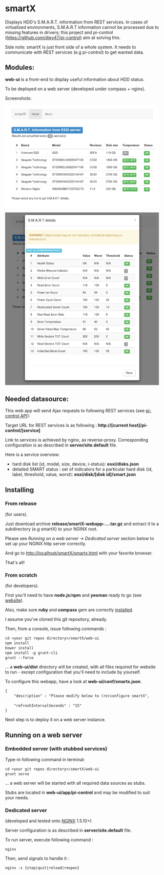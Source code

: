 smartX
======

Displays HDD's S.M.A.R.T. information from REST services.
In cases of virtualized environments, S.M.A.R.T information cannot be processed due to missing features in drivers; this project and pi-control (https://github.com/djey47/pi-control) aim at solving this.

Side note: smartX is just front side of a whole system. It needs to communicate with REST services (e.g pi-control) to get wanted data.

Modules:
--------
**web-ui** is a front-end to display useful information about HDD status.

To be deployed on a web server (developed under compass + nginx).

Screenshots: 

![Disk list](https://github.com/djey47/smartX/blob/master/web-ui/screens/disk_list.png)

![Smart Info](https://github.com/djey47/smartX/blob/master/web-ui/screens/smart_info.png)


Needed datasource:
------------------
This web app will send Ajax requests to following REST services (see [pi-control API](https://github.com/djey47/pi-control/wiki/API-reference)):

Target URL for REST services is as following : 
**http://[current host]/pi-control/[service]**

Link to services is achieved by nginx, as reverse-proxy. Corresponding configuration is as described in **server/site.default** file.   

Here is a service overview:

- hard disk list (id, model, size, device, i-status): **esxi/disks.json**
- detailed SMART status : set of indicators for a particular hard disk (id, label, threshold, value, worst): **esxi/disk/[disk id]/smart.json**


Installing
----------

### From release

(for users).

Just download archive **release/smartX-webapp-....tar.gz** and extract it to a subdirectory (e.g smartX) to your NGINX root.

Please see *Running on a web server -> Dedicated server* section below to set up your NGINX http server correctly.
 
And go to [http://localhost/smartX/smartx.html]() with your favorite browser.

That's all!

### From scratch

(for developers).

First you'll need to have **node.js**/**npm** and **yeoman** ready to go (see [website](http://yeoman.io)).

Also, make sure **ruby** and **compass** gem are correctly [installed](http://rvm.io/).

I assume you've cloned this git repository, already.

Then, from a console, issue following commands :

    cd <your git repos directory>/smartX/web-ui
    npm install
    bower install
    npm install -g grunt-cli
    grunt --force

... a **web-ui/dist** directory will be created, with all files required for website to run - except configuration that you'll need to include by yourself.

To configure this webapp, have a look at **web-ui/conf/smartx.json**:

    {
    	"description" : "Please modify below to (re)configure smartX",
    
    	"refreshIntervalSeconds" : "15"
    }

Next step is to deploy it on a web server instance.


Running on a web server
-----------------------

### Embedded server (with stubbed services) ###
Type-in following command in terminal:

	cd <your git repos directory>/smartX/web-ui	
	grunt serve
	
... a web server will be started with all required data sources as stubs.
 
Stubs are located in **web-ui/app/pi-control**  and may be modified to suit your needs.

### Dedicated server ###
(developed and tested onto [NGINX](http://nginx.org/) 1.5.10+)

Server configuration is as described in **server/site.default** file.

To run server, execute following command :

    nginx

Then, send signals to handle it :

    nginx -s {stop|quit|reload|reopen}
